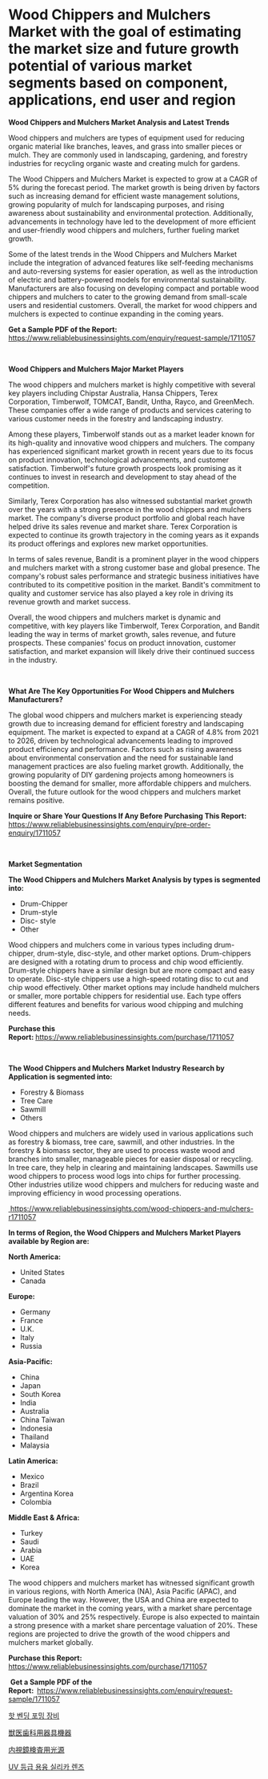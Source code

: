 <p><h1>Wood Chippers and Mulchers Market with the goal of estimating the market size and future growth potential of various market segments based on component, applications, end user and region</h1></p><p><strong>Wood Chippers and Mulchers Market Analysis and Latest Trends</strong></p>
<p><p>Wood chippers and mulchers are types of equipment used for reducing organic material like branches, leaves, and grass into smaller pieces or mulch. They are commonly used in landscaping, gardening, and forestry industries for recycling organic waste and creating mulch for gardens.</p><p>The Wood Chippers and Mulchers Market is expected to grow at a CAGR of 5% during the forecast period. The market growth is being driven by factors such as increasing demand for efficient waste management solutions, growing popularity of mulch for landscaping purposes, and rising awareness about sustainability and environmental protection. Additionally, advancements in technology have led to the development of more efficient and user-friendly wood chippers and mulchers, further fueling market growth.</p><p>Some of the latest trends in the Wood Chippers and Mulchers Market include the integration of advanced features like self-feeding mechanisms and auto-reversing systems for easier operation, as well as the introduction of electric and battery-powered models for environmental sustainability. Manufacturers are also focusing on developing compact and portable wood chippers and mulchers to cater to the growing demand from small-scale users and residential customers. Overall, the market for wood chippers and mulchers is expected to continue expanding in the coming years.</p></p>
<p><strong>Get a Sample PDF of the Report:&nbsp;</strong> <a href="https://www.reliablebusinessinsights.com/enquiry/request-sample/1711057">https://www.reliablebusinessinsights.com/enquiry/request-sample/1711057</a></p>
<p>&nbsp;</p>
<p><strong>Wood Chippers and Mulchers Major Market Players</strong></p>
<p><p>The wood chippers and mulchers market is highly competitive with several key players including Chipstar Australia, Hansa Chippers, Terex Corporation, Timberwolf, TOMCAT, Bandit, Untha, Rayco, and GreenMech. These companies offer a wide range of products and services catering to various customer needs in the forestry and landscaping industry.</p><p>Among these players, Timberwolf stands out as a market leader known for its high-quality and innovative wood chippers and mulchers. The company has experienced significant market growth in recent years due to its focus on product innovation, technological advancements, and customer satisfaction. Timberwolf's future growth prospects look promising as it continues to invest in research and development to stay ahead of the competition.</p><p>Similarly, Terex Corporation has also witnessed substantial market growth over the years with a strong presence in the wood chippers and mulchers market. The company's diverse product portfolio and global reach have helped drive its sales revenue and market share. Terex Corporation is expected to continue its growth trajectory in the coming years as it expands its product offerings and explores new market opportunities.</p><p>In terms of sales revenue, Bandit is a prominent player in the wood chippers and mulchers market with a strong customer base and global presence. The company's robust sales performance and strategic business initiatives have contributed to its competitive position in the market. Bandit's commitment to quality and customer service has also played a key role in driving its revenue growth and market success.</p><p>Overall, the wood chippers and mulchers market is dynamic and competitive, with key players like Timberwolf, Terex Corporation, and Bandit leading the way in terms of market growth, sales revenue, and future prospects. These companies' focus on product innovation, customer satisfaction, and market expansion will likely drive their continued success in the industry.</p></p>
<p>&nbsp;</p>
<p><strong>What Are The Key Opportunities For Wood Chippers and Mulchers Manufacturers?</strong></p>
<p><p>The global wood chippers and mulchers market is experiencing steady growth due to increasing demand for efficient forestry and landscaping equipment. The market is expected to expand at a CAGR of 4.8% from 2021 to 2026, driven by technological advancements leading to improved product efficiency and performance. Factors such as rising awareness about environmental conservation and the need for sustainable land management practices are also fueling market growth. Additionally, the growing popularity of DIY gardening projects among homeowners is boosting the demand for smaller, more affordable chippers and mulchers. Overall, the future outlook for the wood chippers and mulchers market remains positive.</p></p>
<p><strong>Inquire or Share Your Questions If Any Before Purchasing This Report:</strong> <a href="https://www.reliablebusinessinsights.com/enquiry/pre-order-enquiry/1711057">https://www.reliablebusinessinsights.com/enquiry/pre-order-enquiry/1711057</a></p>
<p>&nbsp;</p>
<p><strong>Market Segmentation</strong></p>
<p><strong>The Wood Chippers and Mulchers Market Analysis by types is segmented into:</strong></p>
<p><ul><li>Drum-Chipper</li><li>Drum-style</li><li>Disc- style</li><li>Other</li></ul></p>
<p><p>Wood chippers and mulchers come in various types including drum-chipper, drum-style, disc-style, and other market options. Drum-chippers are designed with a rotating drum to process and chip wood efficiently. Drum-style chippers have a similar design but are more compact and easy to operate. Disc-style chippers use a high-speed rotating disc to cut and chip wood effectively. Other market options may include handheld mulchers or smaller, more portable chippers for residential use. Each type offers different features and benefits for various wood chipping and mulching needs.</p></p>
<p><strong>Purchase this Report:&nbsp;</strong><a href="https://www.reliablebusinessinsights.com/purchase/1711057">https://www.reliablebusinessinsights.com/purchase/1711057</a></p>
<p>&nbsp;</p>
<p><strong>The Wood Chippers and Mulchers Market Industry Research by Application is segmented into:</strong></p>
<p><ul><li>Forestry & Biomass</li><li>Tree Care</li><li>Sawmill</li><li>Others</li></ul></p>
<p><p>Wood chippers and mulchers are widely used in various applications such as forestry & biomass, tree care, sawmill, and other industries. In the forestry & biomass sector, they are used to process waste wood and branches into smaller, manageable pieces for easier disposal or recycling. In tree care, they help in clearing and maintaining landscapes. Sawmills use wood chippers to process wood logs into chips for further processing. Other industries utilize wood chippers and mulchers for reducing waste and improving efficiency in wood processing operations.</p></p>
<p><a href="https://www.reliablebusinessinsights.com/wood-chippers-and-mulchers-r1711057">&nbsp;https://www.reliablebusinessinsights.com/wood-chippers-and-mulchers-r1711057</a></p>
<p><strong>In terms of Region, the Wood Chippers and Mulchers Market Players available by Region are:</strong></p>
<p>
    <p> <strong> North America: </strong>
        <ul>
            <li>United States</li>
            <li>Canada</li>
        </ul>
        </p> 
    <p> <strong> Europe: </strong>
        <ul>
            <li>Germany</li>
            <li>France</li>
            <li>U.K.</li>
            <li>Italy</li>
            <li>Russia</li>
        </ul>
        </p> 
    <p> <strong> Asia-Pacific: </strong>
        <ul>
            <li>China</li>
            <li>Japan</li>
            <li>South Korea</li>
            <li>India</li>
            <li>Australia</li>
            <li>China Taiwan</li>
            <li>Indonesia</li>
            <li>Thailand</li>
            <li>Malaysia</li>
        </ul>
        </p> 
    <p> <strong> Latin America: </strong>
        <ul>
            <li>Mexico</li>
            <li>Brazil</li>
            <li>Argentina Korea</li>
            <li>Colombia</li>
        </ul>
        </p> 
    <p> <strong> Middle East & Africa: </strong>
        <ul>
            <li>Turkey</li>
            <li>Saudi</li>
            <li>Arabia</li>
            <li>UAE</li>
            <li>Korea</li>
        </ul>
    </p>
    </p>
<p><p>The wood chippers and mulchers market has witnessed significant growth in various regions, with North America (NA), Asia Pacific (APAC), and Europe leading the way. However, the USA and China are expected to dominate the market in the coming years, with a market share percentage valuation of 30% and 25% respectively. Europe is also expected to maintain a strong presence with a market share percentage valuation of 20%. These regions are projected to drive the growth of the wood chippers and mulchers market globally.</p></p>
<p><strong>Purchase this Report: </strong><a href="https://www.reliablebusinessinsights.com/purchase/1711057">https://www.reliablebusinessinsights.com/purchase/1711057</a></p>
<p>&nbsp;<strong>Get a Sample PDF of the Report:&nbsp;&nbsp;</strong><a href="https://www.reliablebusinessinsights.com/enquiry/request-sample/1711057">https://www.reliablebusinessinsights.com/enquiry/request-sample/1711057</a></p>
<p><strong></strong></p>
<p><p><a href="https://medium.com/@douglasvasquez626/%EC%97%B4-%EA%B0%80%EA%B3%B5-%EC%84%B1%ED%98%95-%EC%9E%A5%EB%B9%84-%EC%8B%9C%EC%9E%A5-%EC%A0%90%EC%9C%A0%EC%9C%A8-%EB%B0%8F-%EC%8B%9C%EC%9E%A5-%EB%B6%84%EC%84%9D-%EC%84%B1%EC%9E%A5-%EB%8F%99%ED%96%A5-%EB%B0%8F-2024%EB%85%84-2031%EB%85%84-%EA%B8%B0%EA%B0%84%EC%97%90-%EB%8C%80%ED%95%9C-%EC%98%88%EC%B8%A1-e5ad3ba3894b">핫 벤딩 포밍 장비</a></p><p><a href="https://github.com/AbigaleHuel/Market-Research-Report-List-1/blob/main/1675888126656.md">獣医歯科用器具機器</a></p><p><a href="https://github.com/lrlmopnhwd79300/Market-Research-Report-List-2/blob/main/6363079126657.md">内視鏡検査用光源</a></p><p><a href="https://medium.com/@randyhuel1979/%EC%9E%90%EC%99%B8%EC%84%A0-%EB%93%B1%EA%B8%89-%EC%9C%B5%ED%95%A9-%EC%8B%A4%EB%A6%AC%EC%B9%B4-%EB%A0%8C%EC%A6%88-%EC%8B%9C%EC%9E%A5-2031%EB%85%84%EA%B9%8C%EC%A7%80%EC%9D%98-%ED%8A%B8%EB%A0%8C%EB%93%9C-%EC%98%88%EC%B8%A1-%EB%B0%8F-%EA%B2%BD%EC%9F%81-%EB%B6%84%EC%84%9D-c593219e70f9">UV 등급 용융 실리카 렌즈</a></p></p>